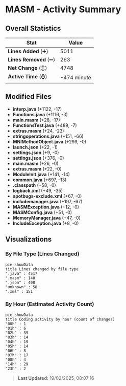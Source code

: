 # MASM - Activity Summary 

## Overall Statistics

| Stat                   | Value                                                             |
| ---------------------- | ----------------------------------------------------------------- |
| **Lines Added** (➕)   | 5011                                          |
| **Lines Removed** (➖) | 263                                        |
| **Net Change** (↕)    | 4748                |
| **Active Time** (⌚)   | -474 minute |


## Modified Files
- **interp.java** (+1122, -17)
- **Functions.java** (+1116, -3)
- **main.masm** (+28, -17)
- **FunctionsTest.java** (+489, -7)
- **extras.masm** (+24, -23)
- **stringoperations.java** (+151, -66)
- **MNIMethodObject.java** (+299, -0)
- **launch.json** (+22, -1)
- **settings.json** (+9, -0)
- **settings.json** (+376, -0)
- **main.masm** (+26, -0)
- **extras.masm** (+22, -0)
- **ModuleInit.java** (+141, -14)
- **common.java** (+697, -13)
- **.classpath** (+58, -0)
- **logback.xml** (+49, -35)
- **spotbugs-exclude.xml** (+67, -0)
- **includemanager.java** (+197, -67)
- **MASMException.java** (+12, -0)
- **MASMConfig.java** (+51, -0)
- **MemoryManager.java** (+47, -0)
- **IncludeException.java** (+8, -0)

## Visualizations

### By File Type (Lines Changed)

```mermaid
pie showData
title Lines changed by file type
".java" : 4517
".masm" : 140
".json" : 408
"unknown" : 58
".xml" : 151
```

### By Hour (Estimated Activity Count)

```mermaid
pie showData
title Coding activity by hour (count of changes)
"00h" : 1
"01h" : 6
"02h" : 39
"03h" : 14
"04h" : 19
"05h" : 14
"06h" : 8
"07h" : 17
"08h" : 4
"14h" : 29
"23h" : 2
```


> **Last Updated:** 19/02/2025, 08:07:16